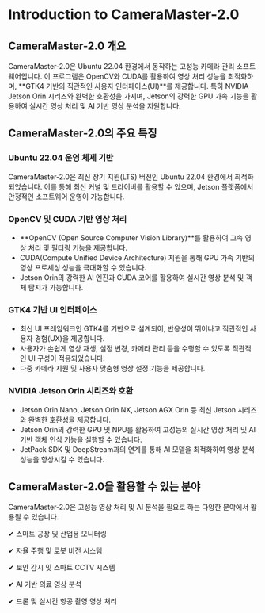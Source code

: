 # Introduction to CameraMaster-2.0

## CameraMaster-2.0 개요
CameraMaster-2.0은 Ubuntu 22.04 환경에서 동작하는 고성능 카메라 관리 소프트웨어입니다.
이 프로그램은 OpenCV와 CUDA를 활용하여 영상 처리 성능을 최적화하며, **GTK4 기반의 직관적인 사용자 인터페이스(UI)**를 제공합니다.
특히 NVIDIA Jetson Orin 시리즈와 완벽한 호환성을 가지며, Jetson의 강력한 GPU 가속 기능을 활용하여 실시간 영상 처리 및 AI 기반 영상 분석을 지원합니다.

## CameraMaster-2.0의 주요 특징

###  Ubuntu 22.04 운영 체제 기반
CameraMaster-2.0은 최신 장기 지원(LTS) 버전인 Ubuntu 22.04 환경에서 최적화되었습니다.
이를 통해 최신 커널 및 드라이버를 활용할 수 있으며, Jetson 플랫폼에서 안정적인 소프트웨어 운영이 가능합니다.

### OpenCV 및 CUDA 기반 영상 처리
- **OpenCV (Open Source Computer Vision Library)**를 활용하여 고속 영상 처리 및 필터링 기능을 제공합니다.
- CUDA(Compute Unified Device Architecture) 지원을 통해 GPU 가속 기반의 영상 프로세싱 성능을 극대화할 수 있습니다.
- Jetson Orin의 강력한 AI 엔진과 CUDA 코어를 활용하여 실시간 영상 분석 및 객체 탐지가 가능합니다.

### GTK4 기반 UI 인터페이스
- 최신 UI 프레임워크인 GTK4를 기반으로 설계되어, 반응성이 뛰어나고 직관적인 사용자 경험(UX)을 제공합니다.
- 사용자가 손쉽게 영상 재생, 설정 변경, 카메라 관리 등을 수행할 수 있도록 직관적인 UI 구성이 적용되었습니다.
- 다중 카메라 지원 및 사용자 맞춤형 영상 설정 기능을 제공합니다.

### NVIDIA Jetson Orin 시리즈와 호환
- Jetson Orin Nano, Jetson Orin NX, Jetson AGX Orin 등 최신 Jetson 시리즈와 완벽한 호환성을 제공합니다.
- Jetson Orin의 강력한 GPU 및 NPU를 활용하여 고성능의 실시간 영상 처리 및 AI 기반 객체 인식 기능을 실행할 수 있습니다.
- JetPack SDK 및 DeepStream과의 연계를 통해 AI 모델을 최적화하여 영상 분석 성능을 향상시킬 수 있습니다.

## CameraMaster-2.0을 활용할 수 있는 분야
CameraMaster-2.0은 고성능 영상 처리 및 AI 분석을 필요로 하는 다양한 분야에서 활용될 수 있습니다.

✔ 스마트 공장 및 산업용 모니터링

✔ 자율 주행 및 로봇 비전 시스템

✔ 보안 감시 및 스마트 CCTV 시스템

✔ AI 기반 의료 영상 분석

✔ 드론 및 실시간 항공 촬영 영상 처리



